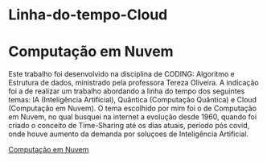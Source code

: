 # Linha-do-tempo-Cloud
# Computação em Nuvem
Este trabalho foi desenvolvido na disciplina de CODING: Algoritmo e Estrutura de dados, ministrado pela professora Tereza Oliveira.
A indicação foi a de realizar um trabalho abordando a linha do tempo dos seguintes temas: IA (Inteligência Artificial), Quântica (Computação Quântica) e Cloud (Computação em Nuvem). 
O tema escolhido por mim foi o de Computação em Nuvem, no qual busquei na internet a evolução desde 1960, quando foi criado o conceito de Time-Sharing até os dias atuais, período pós covid, onde houve aumento da demanda por soluçoes de Inteligência Artificial.

[Computação em Nuvem](<img width="1543" height="591" alt="image" src="https://github.com/user-attachments/assets/5c2ffc47-e9af-4437-a566-e8cb8720c976" />)


